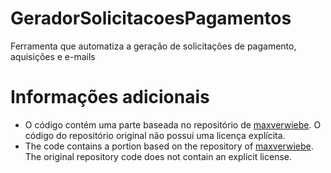 # GeradorSolicitacoesPagamentos
Ferramenta que automatiza a geração de solicitações de pagamento, aquisições e e-mails

# Informações adicionais
- O código contém uma parte baseada no repositório de [maxverwiebe](https://github.com/maxverwiebe). O código do repositório original não possui uma licença explícita.
- The code contains a portion based on the repository of [maxverwiebe](https://github.com/maxverwiebe). The original repository code does not contain an explicit license.